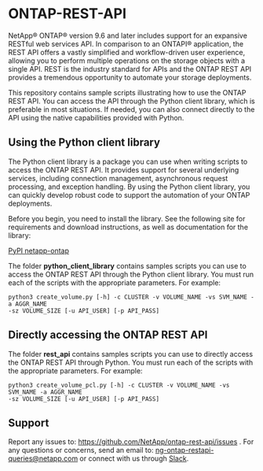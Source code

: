 # ONTAP-REST-API

NetApp® ONTAP® version 9.6 and later includes support for an expansive RESTful web services API. In comparison to an ONTAPI® application, the REST API offers a vastly simplified and workflow-driven user experience, allowing you to perform multiple operations on the storage objects with a single API. REST is the industry standard for APIs and the ONTAP REST API provides a tremendous opportunity to automate your storage deployments.

This repository contains sample scripts illustrating how to use the ONTAP REST API. You can access the API through the Python client library, which is preferable in most situations. If needed, you can also connect directly to the API using the native capabilities provided with Python.

## Using the Python client library

The Python client library is a package you can use when writing scripts to access the ONTAP REST API. It provides support for several underlying services, including connection management, asynchronous request processing, and exception handling. By using the Python client library, you can quickly develop robust code to support the automation of your ONTAP deployments.

Before you begin, you need to install the library. See the following site for requirements and download instructions, as well as documentation for the library:

[PyPI netapp-ontap](https:pypi.org/project/netapp-ontap)

The folder **python_client_library** contains samples scripts you can use to access the ONTAP REST API through the Python client library. You must run each of the scripts with the appropriate parameters. For example:

```
python3 create_volume.py [-h] -c CLUSTER -v VOLUME_NAME -vs SVM_NAME -a AGGR_NAME
-sz VOLUME_SIZE [-u API_USER] [-p API_PASS]
```

## Directly accessing the ONTAP REST API

The folder **rest_api** contains samples scripts you can use to directly access the ONTAP REST API through Python. You must run each of the scripts with the appropriate parameters. For example:

```
python3 create_volume_pcl.py [-h] -c CLUSTER -v VOLUME_NAME -vs SVM_NAME -a AGGR_NAME
-sz VOLUME_SIZE [-u API_USER] [-p API_PASS]
```

## Support

Report any issues to: https://github.com/NetApp/ontap-rest-api/issues . For any questions or concerns, send an email to: ng-ontap-restapi-queries@netapp.com or connect with us through [Slack](https://netapppub.slack.com/archives/C1E4AJHDM).
